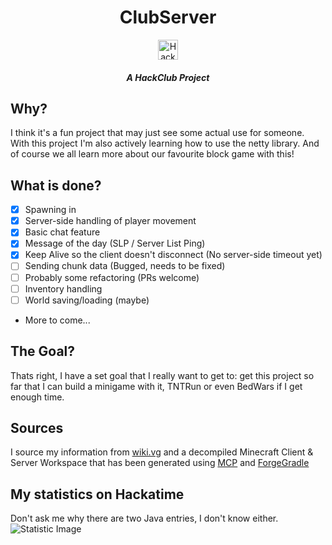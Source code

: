 <div align="center">
    <h1>ClubServer</h1>
    <img src="https://assets.hackclub.com/icon-rounded.svg" width="32px" alt="HackClub Logo">
    <h5>A HackClub Project</h5>
    
</div>

## Why?
I think it's a fun project that may just see some actual use for someone.
With this project I'm also actively learning how to use the netty library.
And of course we all learn more about our favourite block game with this!

## What is done?
- [x] Spawning in
- [x] Server-side handling of player movement
- [x] Basic chat feature
- [x] Message of the day (SLP / Server List Ping)
- [x] Keep Alive so the client doesn't disconnect (No server-side timeout yet)
- [ ] Sending chunk data (Bugged, needs to be fixed)
- [ ] Probably some refactoring (PRs welcome)
- [ ] Inventory handling
- [ ] World saving/loading (maybe)
- More to come...

## The Goal?
Thats right, I have a set goal that I really want to get to: get this project so far that I can build a minigame with it, TNTRun or even BedWars if I get enough time.

## Sources
I source my information from [wiki.vg](https://wiki.vg/index.php?title=Protocol&oldid=7368) and a decompiled Minecraft Client & Server Workspace that has been generated using [MCP](https://www.modcoderpack.com/) and [ForgeGradle](https://github.com/MinecraftForge/ForgeGradle)

## My statistics on Hackatime
Don't ask me why there are two Java entries, I don't know either.
<img alt="Statistic Image" src="https://github-readme-stats.vercel.app/api/wakatime?username=U07V3ERM3S9&api_domain=waka.hackclub.com&bg_color=1A202C&title_color=2F855A&icon_color=2F855A&text_color=ffffff&custom_title=Hackatime%20Week%20Stats&layout=compact">
